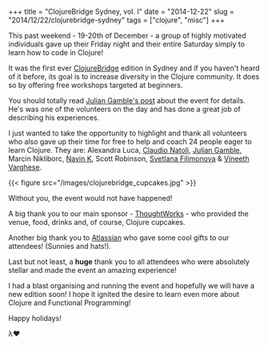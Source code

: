 +++
title = "ClojureBridge Sydney, vol. I"
date = "2014-12-22"
slug = "2014/12/22/clojurebridge-sydney"
tags = ["clojure", "misc"]
+++

This past weekend - 19-20th of December - a group of highly motivated individuals gave up their Friday night and their entire Saturday simply to learn how to code in Clojure!

It was the first ever [ClojureBridge](http://www.clojurebridge.org/) edition in Sydney and if you haven't heard of it before, its goal is to increase diversity in the Clojure community. It does so by offering free workshops targeted at beginners.

You should totally read [Julian Gamble's post](http://juliangamble.com/blog/2014/12/20/why-clojurebridge-is-awesome/) about the event for details. He's was one of the volunteers on the day and has done a great job of describing his experiences.

I just wanted to take the opportunity to highlight and thank all volunteers who also gave up their time for free to help and coach 24 people eager to learn Clojure. They are: Alexandra Luca, [Claudio Natoli](https://twitter.com/claudionatoli), [Julian Gamble](https://twitter.com/juliansgamble), Marcin Nikliborc, [Navin K](https://twitter.com/novemberkilo), Scott Robinson, [Svetlana Filimonova](https://twitter.com/svetixbot) & [Vineeth Varghese](https://twitter.com/vineethvarghese).

{{< figure src="/images/clojurebridge_cupcakes.jpg" >}}

Without you, the event would not have happened!

A big thank you to our main sponsor - [ThoughtWorks](http://www.thoughtworks.com/) - who provided the venue, food, drinks and, of course, Clojure cupcakes.



Another big thank you to [Atlassian](https://www.atlassian.com/) who gave some cool gifts to our attendees! (Sunnies and hats!).

Last but not least, a **huge** thank you to all attendees who were absolutely stellar and made the event an amazing experience!

I had a blast organising and running the event and hopefully we will have a new edition soon! I hope it ignited the desire to learn even more about Clojure and Functional Programming!

Happy holidays!

λ♥
